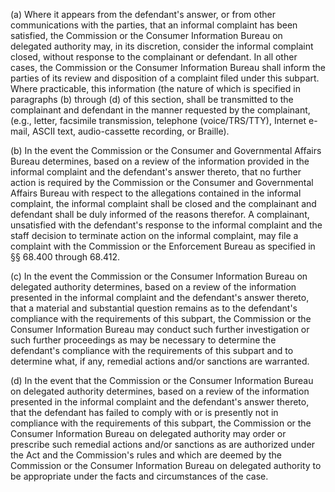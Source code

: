 (a) Where it appears from the defendant's answer, or from other communications with the parties, that an informal complaint has been satisfied, the Commission or the Consumer Information Bureau on delegated authority may, in its discretion, consider the informal complaint closed, without response to the complainant or defendant. In all other cases, the Commission or the Consumer Information Bureau shall inform the parties of its review and disposition of a complaint filed under this subpart. Where practicable, this information (the nature of which is specified in paragraphs (b) through (d) of this section, shall be transmitted to the complainant and defendant in the manner requested by the complainant, (e.g., letter, facsimile transmission, telephone (voice/TRS/TTY), Internet e-mail, ASCII text, audio-cassette recording, or Braille).

(b) In the event the Commission or the Consumer and Governmental Affairs Bureau determines, based on a review of the information provided in the informal complaint and the defendant's answer thereto, that no further action is required by the Commission or the Consumer and Governmental Affairs Bureau with respect to the allegations contained in the informal complaint, the informal complaint shall be closed and the complainant and defendant shall be duly informed of the reasons therefor. A complainant, unsatisfied with the defendant's response to the informal complaint and the staff decision to terminate action on the informal complaint, may file a complaint with the Commission or the Enforcement Bureau as specified in §§ 68.400 through 68.412.

(c) In the event the Commission or the Consumer Information Bureau on delegated authority determines, based on a review of the information presented in the informal complaint and the defendant's answer thereto, that a material and substantial question remains as to the defendant's compliance with the requirements of this subpart, the Commission or the Consumer Information Bureau may conduct such further investigation or such further proceedings as may be necessary to determine the defendant's compliance with the requirements of this subpart and to determine what, if any, remedial actions and/or sanctions are warranted.

(d) In the event that the Commission or the Consumer Information Bureau on delegated authority determines, based on a review of the information presented in the informal complaint and the defendant's answer thereto, that the defendant has failed to comply with or is presently not in compliance with the requirements of this subpart, the Commission or the Consumer Information Bureau on delegated authority may order or prescribe such remedial actions and/or sanctions as are authorized under the Act and the Commission's rules and which are deemed by the Commission or the Consumer Information Bureau on delegated authority to be appropriate under the facts and circumstances of the case.

